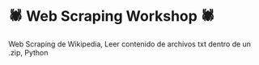 # 🕷️ Web Scraping Workshop 🕷️
Web Scraping de Wikipedia, Leer contenido de archivos txt dentro de un .zip, Python
